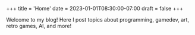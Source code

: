 +++
title = 'Home'
date = 2023-01-01T08:30:00-07:00
draft = false
+++

Welcome to my blog! Here I post topics about programming, gamedev, art, retro games, AI, and more!